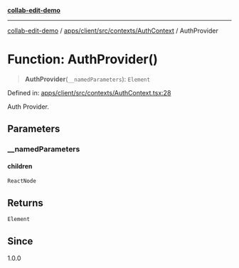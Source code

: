 [**collab-edit-demo**](../../../../../../README.md)

***

[collab-edit-demo](../../../../../../README.md) / [apps/client/src/contexts/AuthContext](../README.md) / AuthProvider

# Function: AuthProvider()

> **AuthProvider**(`__namedParameters`): `Element`

Defined in: [apps/client/src/contexts/AuthContext.tsx:28](https://github.com/austyle-io/pub-sub-demo/blob/00b2f1e9b947d5e964db5c3be9502513c4374263/apps/client/src/contexts/AuthContext.tsx#L28)

Auth Provider.

## Parameters

### \_\_namedParameters

#### children

`ReactNode`

## Returns

`Element`

## Since

1.0.0
